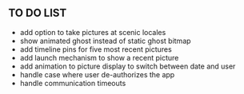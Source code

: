 TO DO LIST
----------

* add option to take pictures at scenic locales
* show animated ghost instead of static ghost bitmap
* add timeline pins for five most recent pictures
* add launch mechanism to show a recent picture
* add animation to picture display to switch between date and user
* handle case where user de-authorizes the app
* handle communication timeouts
